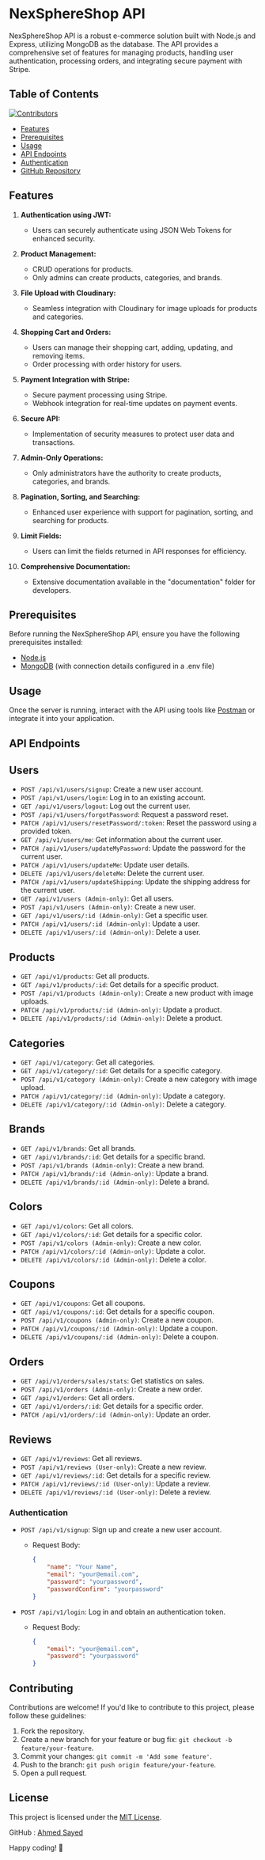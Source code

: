 # NexSphereShop API

NexSphereShop API is a robust e-commerce solution built with Node.js and Express, utilizing MongoDB as the database. The API provides a comprehensive set of features for managing products, handling user authentication, processing orders, and integrating secure payment with Stripe.

## Table of Contents

[![Contributors](https://img.shields.io/github/contributors/unRealAhmed/NexSphereShop-API.svg)](https://github.com/unRealAhmed/NexSphereShop-API/graphs/contributors)

-   [Features](#features)
-   [Prerequisites](#prerequisites)
-   [Usage](#usage)
-   [API Endpoints](#api-endpoints)
-   [Authentication](#authentication)
-   [GitHub Repository](#github-repository)

## Features

1. **Authentication using JWT:**

    - Users can securely authenticate using JSON Web Tokens for enhanced security.

2. **Product Management:**

    - CRUD operations for products.
    - Only admins can create products, categories, and brands.

3. **File Upload with Cloudinary:**

    - Seamless integration with Cloudinary for image uploads for products and categories.

4. **Shopping Cart and Orders:**

    - Users can manage their shopping cart, adding, updating, and removing items.
    - Order processing with order history for users.

5. **Payment Integration with Stripe:**

    - Secure payment processing using Stripe.
    - Webhook integration for real-time updates on payment events.

6. **Secure API:**

    - Implementation of security measures to protect user data and transactions.

7. **Admin-Only Operations:**

    - Only administrators have the authority to create products, categories, and brands.

8. **Pagination, Sorting, and Searching:**

    - Enhanced user experience with support for pagination, sorting, and searching for products.

9. **Limit Fields:**

    - Users can limit the fields returned in API responses for efficiency.

10. **Comprehensive Documentation:**
    - Extensive documentation available in the "documentation" folder for developers.

## Prerequisites

Before running the NexSphereShop API, ensure you have the following prerequisites installed:

-   [Node.js](https://nodejs.org/)
-   [MongoDB](https://www.mongodb.com/) (with connection details configured in a .env file)

## Usage

Once the server is running, interact with the API using tools like [Postman](https://www.postman.com/) or integrate it into your application.

## API Endpoints

## Users

-   `POST /api/v1/users/signup`: Create a new user account.
-   `POST /api/v1/users/login`: Log in to an existing account.
-   `GET /api/v1/users/logout`: Log out the current user.
-   `POST /api/v1/users/forgotPassword`: Request a password reset.
-   `PATCH /api/v1/users/resetPassword/:token`: Reset the password using a provided token.
-   `GET /api/v1/users/me`: Get information about the current user.
-   `PATCH /api/v1/users/updateMyPassword`: Update the password for the current user.
-   `PATCH /api/v1/users/updateMe`: Update user details.
-   `DELETE /api/v1/users/deleteMe`: Delete the current user.
-   `PATCH /api/v1/users/updateShipping`: Update the shipping address for the current user.
-   `GET /api/v1/users (Admin-only)`: Get all users.
-   `POST /api/v1/users (Admin-only)`: Create a new user.
-   `GET /api/v1/users/:id (Admin-only)`: Get a specific user.
-   `PATCH /api/v1/users/:id (Admin-only)`: Update a user.
-   `DELETE /api/v1/users/:id (Admin-only)`: Delete a user.

## Products

-   `GET /api/v1/products`: Get all products.
-   `GET /api/v1/products/:id`: Get details for a specific product.
-   `POST /api/v1/products (Admin-only)`: Create a new product with image uploads.
-   `PATCH /api/v1/products/:id (Admin-only)`: Update a product.
-   `DELETE /api/v1/products/:id (Admin-only)`: Delete a product.

## Categories

-   `GET /api/v1/category`: Get all categories.
-   `GET /api/v1/category/:id`: Get details for a specific category.
-   `POST /api/v1/category (Admin-only)`: Create a new category with image upload.
-   `PATCH /api/v1/category/:id (Admin-only)`: Update a category.
-   `DELETE /api/v1/category/:id (Admin-only)`: Delete a category.

## Brands

-   `GET /api/v1/brands`: Get all brands.
-   `GET /api/v1/brands/:id`: Get details for a specific brand.
-   `POST /api/v1/brands (Admin-only)`: Create a new brand.
-   `PATCH /api/v1/brands/:id (Admin-only)`: Update a brand.
-   `DELETE /api/v1/brands/:id (Admin-only)`: Delete a brand.

## Colors

-   `GET /api/v1/colors`: Get all colors.
-   `GET /api/v1/colors/:id`: Get details for a specific color.
-   `POST /api/v1/colors (Admin-only)`: Create a new color.
-   `PATCH /api/v1/colors/:id (Admin-only)`: Update a color.
-   `DELETE /api/v1/colors/:id (Admin-only)`: Delete a color.

## Coupons

-   `GET /api/v1/coupons`: Get all coupons.
-   `GET /api/v1/coupons/:id`: Get details for a specific coupon.
-   `POST /api/v1/coupons (Admin-only)`: Create a new coupon.
-   `PATCH /api/v1/coupons/:id (Admin-only)`: Update a coupon.
-   `DELETE /api/v1/coupons/:id (Admin-only)`: Delete a coupon.

## Orders

-   `GET /api/v1/orders/sales/stats`: Get statistics on sales.
-   `POST /api/v1/orders (Admin-only)`: Create a new order.
-   `GET /api/v1/orders`: Get all orders.
-   `GET /api/v1/orders/:id`: Get details for a specific order.
-   `PATCH /api/v1/orders/:id (Admin-only)`: Update an order.

## Reviews

-   `GET /api/v1/reviews`: Get all reviews.
-   `POST /api/v1/reviews (User-only)`: Create a new review.
-   `GET /api/v1/reviews/:id`: Get details for a specific review.
-   `PATCH /api/v1/reviews/:id (User-only)`: Update a review.
-   `DELETE /api/v1/reviews/:id (User-only)`: Delete a review.

### Authentication

-   `POST /api/v1/signup`: Sign up and create a new user account.

    -   Request Body:
        ```json
        {
            "name": "Your Name",
            "email": "your@email.com",
            "password": "yourpassword",
            "passwordConfirm": "yourpassword"
        }
        ```

-   `POST /api/v1/login`: Log in and obtain an authentication token.
    -   Request Body:
        ```json
        {
            "email": "your@email.com",
            "password": "yourpassword"
        }
        ```

## Contributing

Contributions are welcome! If you'd like to contribute to this project, please follow these guidelines:

1. Fork the repository.
2. Create a new branch for your feature or bug fix: `git checkout -b feature/your-feature`.
3. Commit your changes: `git commit -m 'Add some feature'`.
4. Push to the branch: `git push origin feature/your-feature`.
5. Open a pull request.

## License

This project is licensed under the [MIT License](LICENSE).

GitHub : [Ahmed Sayed](https://github.com/unRealAhmed)

Happy coding! 🚀
